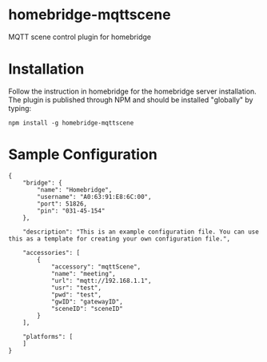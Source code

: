 # homebridge-mqttscene
  MQTT scene control plugin for homebridge


# Installation

Follow the instruction in homebridge for the homebridge server installation. The plugin is published through NPM and should be installed "globally" by typing:

`npm install -g homebridge-mqttscene`

# Sample Configuration


    {
        "bridge": {
            "name": "Homebridge",
            "username": "A0:63:91:E8:6C:00",
            "port": 51826,
            "pin": "031-45-154"
        },
        
        "description": "This is an example configuration file. You can use this as a template for creating your own configuration file.",
    
        "accessories": [
            {
                "accessory": "mqttScene",
                "name": "meeting",
                "url": "mqtt://192.168.1.1",
                "usr": "test",
                "pwd": "test",
                "gwID": "gatewayID",
                "sceneID": "sceneID"
            }
        ],
        
        "platforms": [
        ]
    }
